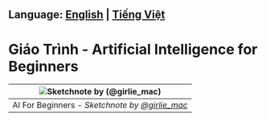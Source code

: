 ## Language: <a href="README.md">English</a> | <a href="README.vi.md">Tiếng Việt</a>

# Giáo Trình - Artificial Intelligence for Beginners

|![ Sketchnote by [(@girlie_mac)](https://twitter.com/girlie_mac) ](./lessons/sketchnotes/ai-overview.png)|
|:---:|
| AI For Beginners - _Sketchnote by [@girlie_mac](https://twitter.com/girlie_mac)_ |
